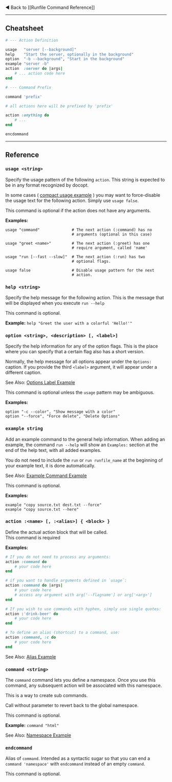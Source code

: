 ◄ Back to [[Runfile Command Reference]]

-----

## Cheatsheet

```ruby
# --- Action Definition

usage   "server [--background]"
help    "Start the server, optionally in the background"
option  "-b --background", "Start in the background"
example "server -b"
action  :server do |args|
	# ... action code here
end

# --- Command Prefix

command 'prefix'

# all actions here will be prefixed by 'prefix'

action :anything do
	# ...
end

encdommand
```

-----

## Reference

### `usage <string>`

Specify the usage pattern of the following `action`.
This string is expected to be in any format recognized by docopt.

In some cases ( [compact usage example](https://github.com/DannyBen/runfile/blob/master/examples/l_compact_usage/Runfile) ) 
you may want to force-disable the usage text for the following action. 
Simply use `usage false`. 

This command is optional if the action does not have any arguments.

__Examples:__

	usage "command" 			 # The next action (:command) has no 
	                             # arguments (optional in this case)

	usage "greet <name>"         # The next action (:greet) has one
	                             # require argument, called 'name'

	usage "run [--fast --slow]"  # The next action (:run) has two 
	                             # optional flags.
	
	usage false                  # Disable usage pattern for the next 
	                             # action.


### `help <string>`

Specify the help message for the following action.
This is the message that will be displayed when you execute 
`run --help`

This command is optional.

__Example:__ `help "Greet the user with a colorful 'Hello!'"`


### `option <string>, <description> [, <label>]`

Specify the help information for any of the option flags.
This is the place where you can specify that a certain flag also has 
a short version.

Normally, the help message for all options appear under the `Options:`
caption. If you provide the third `<label>` argument, it will appear 
under a different caption.

See Also: [Options Label Example](https://github.com/DannyBen/runfile/blob/master/examples/o_options_label/Runfile)

This command is optional unless the `usage` pattern may be ambiguous. 

__Examples:__

	option "-c --color", "Show message with a color"
	option "--force", "Force delete", "Delete Options"


### `example string`

Add an example command to the general help information. 
When adding an example, the command `run --help` will show an 
`Examples:` section at the end of the help text, with all added examples.

You do not need to include the `run` or `run runfile_name` at the beginning
of your example text, it is done automatically.

See Also: [Example Command Example](https://github.com/DannyBen/runfile/blob/master/examples/q_example/Runfile)

This command is optional.

__Examples:__

	example "copy source.txt dest.txt --force"
	example "copy source.txt --here"


### `action :<name> [, :<alias>] { <block> }`

Define the actual action block that will be called.  
This command is required

__Examples:__


```ruby
# If you do not need to process any arguments:
action :command do 
	# your code here
end

# if you want to handle arguments defined in `usage`:
action :command do |args|
	# your code here
	# access any argument with arg['--flagname'] or arg['<arg>']
end

# If you wish to use commands with hyphen, simply use single quotes:
action :'drink-beer' do 
	# your code here
end

# To define an alias (shortcut) to a command, use:
action :command, :c do 
	# your code here
end
```
See Also: [Alias Example](https://github.com/DannyBen/runfile/blob/master/examples/p_alias/Runfile)

### `command <string>`

The `command` command lets you define a namespace. Once you use this
command, any subsequent action will be associated with this namespace.

This is a way to create sub commands.

Call without parameter to revert back to the global namespace.

This command is optional.

__Example:__ `command "html"`

See Also: [Namespace Example](https://github.com/DannyBen/runfile/blob/master/examples/f_namespace/Runfile)


### `endcommand`

Alias of `command`. Intended as a syntactic sugar so that you can end
a `command 'namespace'` with `endcommand` instead of an empty 
`command`.

This command is optional.

